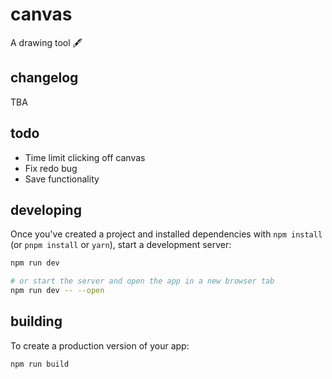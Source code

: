 # canvas

A drawing tool 🖋️

## changelog

TBA

## todo

- Time limit clicking off canvas
- Fix redo bug
- Save functionality

## developing

Once you've created a project and installed dependencies with `npm install` (or `pnpm install` or `yarn`), start a development server:

```bash
npm run dev

# or start the server and open the app in a new browser tab
npm run dev -- --open
```

## building

To create a production version of your app:

```bash
npm run build
```
